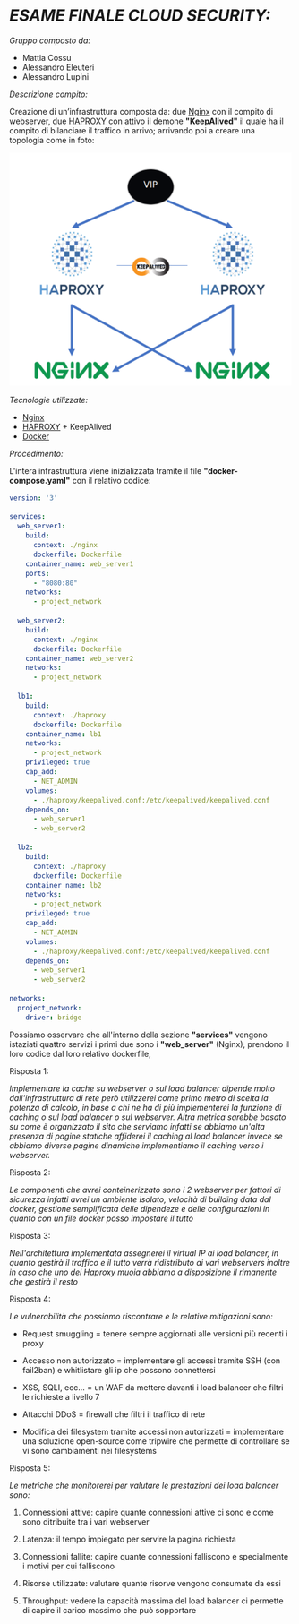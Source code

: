 # _ESAME FINALE CLOUD SECURITY:_

_Gruppo composto da:_
- Mattia Cossu
- Alessandro Eleuteri
- Alessandro Lupini

_Descrizione compito:_

Creazione di un’infrastruttura composta da: due [Nginx](http://nginx.org/en/download.html) con il compito di webserver, due [HAPROXY](https://www.haproxy.org/) con attivo il demone __"KeepAlived"__ il quale ha il compito di bilanciare il traffico in arrivo; arrivando poi a creare una topologia come in foto:

![topologia](./pic/topologia.png)

_Tecnologie utilizzate:_

- [Nginx](http://nginx.org/en/download.html)
- [HAPROXY](https://www.haproxy.org/) + KeepAlived
- [Docker](https://www.docker.com/products/docker-desktop/)

_Procedimento:_

L'intera infrastruttura viene inizializzata tramite il file __"docker-compose.yaml"__ con il relativo codice:
```yaml
version: '3'

services:
  web_server1:
    build:
      context: ./nginx
      dockerfile: Dockerfile
    container_name: web_server1
    ports:
      - "8080:80"
    networks:
      - project_network

  web_server2:
    build:
      context: ./nginx
      dockerfile: Dockerfile
    container_name: web_server2
    networks:
      - project_network

  lb1:
    build:
      context: ./haproxy
      dockerfile: Dockerfile
    container_name: lb1
    networks:
      - project_network
    privileged: true
    cap_add:
      - NET_ADMIN
    volumes:
      - ./haproxy/keepalived.conf:/etc/keepalived/keepalived.conf
    depends_on:
      - web_server1
      - web_server2

  lb2:
    build:
      context: ./haproxy
      dockerfile: Dockerfile
    container_name: lb2
    networks:
      - project_network
    privileged: true
    cap_add:
      - NET_ADMIN
    volumes:
      - ./haproxy/keepalived.conf:/etc/keepalived/keepalived.conf
    depends_on:
      - web_server1
      - web_server2

networks:
  project_network:
    driver: bridge

```
Possiamo osservare che all'interno della sezione __"services"__ vengono istaziati quattro servizi i primi due sono i __"web_server"__ (Nginx), prendono il loro codice dal loro relativo dockerfile,   


Risposta 1:

_Implementare la cache su webserver o sul load balancer dipende molto dall'infrastruttura di rete però utilizzerei come primo metro di scelta la potenza di calcolo, in base a chi ne ha di più implementerei la funzione di caching o sul load balancer o sul webserver. Altra metrica sarebbe basato su come è organizzato il sito che serviamo infatti se abbiamo un'alta presenza di pagine statiche affiderei il caching al load balancer invece se abbiamo diverse pagine dinamiche implementiamo il caching verso i webserver._

Risposta 2:

_Le componenti che avrei conteinerizzato sono i 2 webserver per fattori di sicurezza infatti avrei un ambiente isolato, velocità di building data dal docker, gestione semplificata delle dipendeze e delle configurazioni in quanto con un file docker posso impostare il tutto_

Risposta 3:

_Nell'architettura implementata assegnerei il virtual IP ai load balancer, in quanto gestirà il traffico e il tutto verrà ridistributo ai vari webservers inoltre in caso che uno dei Haproxy muoia abbiamo a disposizione il rimanente che gestirà il resto_

Risposta 4:

_Le vulnerabilità che possiamo riscontrare e le relative mitigazioni sono:_

- Request smuggling = tenere sempre aggiornati alle versioni più recenti i proxy

- Accesso non autorizzato = implementare gli accessi tramite SSH (con fail2ban) e whitlistare gli ip che possono connettersi 

- XSS, SQLI, ecc... = un WAF da mettere davanti i load balancer che filtri le richieste a livello 7

- Attacchi DDoS = firewall che filtri il traffico di rete

- Modifica dei filesystem tramite accessi non autorizzati = implementare una soluzione open-source come tripwire che permette di controllare se vi sono cambiamenti nei filesystems

Risposta 5:

_Le metriche che monitorerei per valutare le prestazioni dei load balancer sono:_

1) Connessioni attive: capire quante connessioni attive ci sono e come sono ditribuite tra i vari webserver

2) Latenza: il tempo impiegato per servire la pagina richiesta

3) Connessioni fallite: capire quante connessioni falliscono e specialmente i motivi per cui falliscono

4) Risorse utilizzate: valutare quante risorve vengono consumate da essi

5) Throughput: vedere la capacità massima del load balancer ci permette di capire il carico massimo che può sopportare
